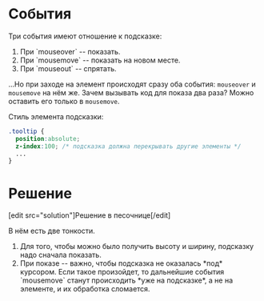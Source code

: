 # События

Три события имеют отношение к подсказке:
<ol>
<li>При `mouseover` -- показать.</li>
<li>При `mousemove` -- показать на новом месте.</li>
<li>При `mouseout` -- спрятать.</li>
</ol>

...Но при заходе на элемент происходят сразу оба события: `mouseover` и `mousemove` на нём же. Зачем вызывать код для показа два раза? Можно оставить его только в `mousemove`.

Стиль элемента подсказки:

```css
.tooltip {
  position:absolute;
  z-index:100; /* подсказка должна перекрывать другие элементы */
  ...
}
```

# Решение

[edit src="solution"]Решение в песочнице[/edit]

В нём есть две тонкости.
<ol>
<li>Для того, чтобы можно было получить высоту и ширину, подсказку надо сначала показать.</li>
<li>При показе -- важно, чтобы подсказка не оказалась *под* курсором. Если такое произойдет, то дальнейшие события `mousemove` станут происходить *уже на подсказке*, а не на элементе, и их обработка сломается.</li>
</ol>